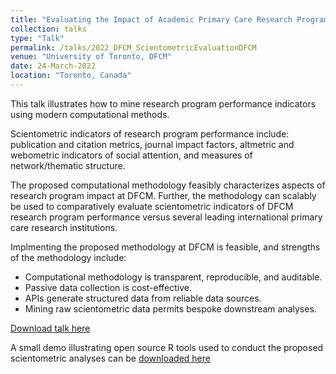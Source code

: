 ```yaml
---
title: "Evaluating the Impact of Academic Primary Care Research Programs: A Computational Scientometric Methodology"
collection: talks
type: "Talk"
permalink: /talks/2022_DFCM_ScientometricEvaluationDFCM
venue: "University of Toronto, DFCM"
date: 24-March-2022
location: "Toronto, Canada"
---
```


This talk illustrates how to mine research program performance indicators using modern computational methods.

Scientometric indicators of research program performance include: publication and citation metrics, journal impact factors, altmetric and webometric indicators of social attention, and measures of network/thematic structure.

The proposed computational methodology feasibly characterizes aspects of research program impact at DFCM. Further, the methodology can scalably be used to comparatively evaluate scientometric indicators of DFCM research program performance versus several leading international primary care research institutions.

Implmenting the proposed methodology at DFCM is feasible, and strengths of the methodology include:
- Computational methodology is transparent, reproducible, and auditable. 
- Passive data collection is cost-effective. 
- APIs generate structured data from reliable data sources.
- Mining raw scientometric data permits bespoke downstream analyses.

[Download talk here](../files/2022_ScientometricEvaluationDFCM_ResearchRoundsPresentation.pdf)

A small demo illustrating open source R tools used to conduct the proposed scientometric analyses can be [downloaded here](../files/2022_ScientometricEvaluationDFCM_DemoComputationalMethodsR.ipynb)
